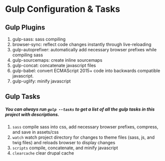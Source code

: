 # Gulp Configuration & Tasks
## Gulp Plugins
1. gulp-sass: sass compiling
2. browser-sync: reflect code changes instantly through live-reloading
3. gulp-autoprefixer: automatically add necessary browser prefixes while compiling sass
4. gulp-sourcemaps: create inline sourcemaps
5. gulp-concat: concatenate javascript files
6. gulp-babel: convert ECMAScript 2015+ code into backwards compatible javascript.
7. gulp-uglify: minify javascript


## Gulp Tasks
##### You can always run ```gulp --tasks``` to get a list of all the gulp tasks in this project with descriptions.
1. ``` sass ``` compile sass into css, add necessary browser prefixes, compress, and save in assets/css 
2. ``` watch ``` watch project directory for changes to theme files (sass, js, and twig files) and reloads browser to display changes
3. ``` scripts ``` compile, concatenate, and minify javascript 
4. ``` clearcache ``` clear drupal cache
